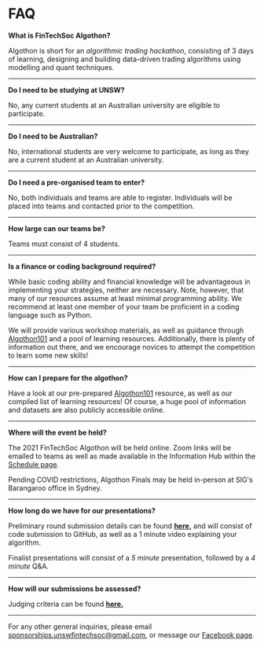 # FAQ

**What is FinTechSoc Algothon?**

  Algothon is short for an *algorithmic trading hackathon*, consisting of 3 days of learning, designing and building data-driven trading algorithms using modelling and quant techniques.

---
**Do I need to be studying at UNSW?**

  No, any current students at an Australian university are eligible to participate.

---
**Do I need to be Australian?**

  No, international students are very welcome to participate, as long as they are a current student at an Australian university.

---
**Do I need a pre-organised team to enter?**

  No, both individuals and teams are able to register. Individuals will be placed into teams and contacted prior to the competition.

---
**How large can our teams be?**

  Teams must consist of 4 students.

---
**Is a finance or coding background required?**

  While basic coding ability  and financial knowledge will be advantageous in implementing your strategies, neither are necessary. Note, however, that many of our resources assume at least minimal programming ability. We recommend at least one member of your team be proficient in a coding language such as Python.

  We will provide various workshop materials, as well as guidance through [Algothon101](Algothon101%20+%20Resources%208c65b2da770343e8b5d814812cfa3e25.md) and a pool of learning resources. Additionally, there is plenty of information out there, and we encourage novices to attempt the competition to learn some new skills!

---
**How can I prepare for the algothon?**

  Have a look at our pre-prepared [Algothon101](Algothon101%20+%20Resources%208c65b2da770343e8b5d814812cfa3e25.md) resource, as well as our compiled list of learning resources! Of course, a huge pool of information and datasets are also publicly accessible online.

---
**Where will the event be held?**

  The 2021 FinTechSoc Algothon will be held online. Zoom links will be emailed to teams as well as made available in the Information Hub within the [Schedule page](Schedule%200c75155a7f5a4fc3937efb5b56f4d60f.md).

  Pending COVID restrictions, Algothon Finals may be held in-person at SIG's Barangaroo office in Sydney.

---
**How long do we have for our presentations?**

  Preliminary round submission details can be found **[here](Submission%20c7033aed55a847c4b5b8d248d513bd4d.md),** and will consist of code submission to GitHub, as well as a 1 minute video explaining your algorithm.

  Finalist presentations will consist of a *5 minute* presentation, followed by a *4 minute* Q&A.

---
**How will our submissions be assessed?**

  Judging criteria can be found **[here.](Judging%20Criteria%20965819f9e8c74d758c635b1359d76100.md)**


---
For any other general inquiries, please email sponsorships.unswfintechsoc@gmail.com, or message our [Facebook page](https://www.facebook.com/unswfintechsoc).